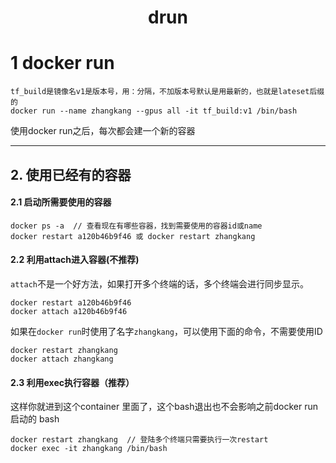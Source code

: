 <h1 align="center">drun</h1>




# 1 docker run

```shell
tf_build是镜像名v1是版本号，用：分隔，不加版本号默认是用最新的，也就是lateset后缀的
docker run --name zhangkang --gpus all -it tf_build:v1 /bin/bash
```



使用docker run之后，每次都会建一个新的容器



-------

## 2. 使用已经有的容器

#### 2.1 启动所需要使用的容器

```shell
docker ps -a  // 查看现在有哪些容器，找到需要使用的容器id或name
docker restart a120b46b9f46 或 docker restart zhangkang
```



#### 2.2 利用attach进入容器(不推荐)

`attach`不是一个好方法，如果打开多个终端的话，多个终端会进行同步显示。

```shell
docker restart a120b46b9f46
docker attach a120b46b9f46
```



如果在`docker run`时使用了名字`zhangkang`，可以使用下面的命令，不需要使用ID

```shell
docker restart zhangkang
docker attach zhangkang
```



#### 2.3 利用exec执行容器（推荐）

这样你就进到这个container 里面了，这个bash退出也不会影响之前docker run 启动的 bash

```shell
docker restart zhangkang  // 登陆多个终端只需要执行一次restart
docker exec -it zhangkang /bin/bash
```



